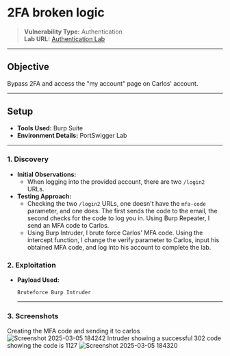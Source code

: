# 2FA broken logic

> **Vulnerability Type:** Authentication  
> **Lab URL:** [Authentication Lab](https://portswigger.net/web-security/authentication/multi-factor/lab-2fa-broken-logic)

---

## Objective  
Bypass 2FA and access the "my account" page on Carlos' account.

---

## Setup  
- **Tools Used:** Burp Suite  
- **Environment Details:** PortSwigger Lab  

---

### 1. **Discovery**  
- **Initial Observations:**  
  - When logging into the provided account, there are two `/login2` URLs.
- **Testing Approach:**  
  - Checking the two `/login2` URLs, one doesn't have the `mfa-code` parameter, and one does. The first sends the code to the email, the second checks for the code to log you in. Using Burp Repeater, I send an MFA code to Carlos.
  - Using Burp Intruder, I brute force Carlos' MFA code. Using the intercept function, I change the verify parameter to Carlos, input his obtained MFA code, and log into his account to complete the lab.

### 2. **Exploitation**  
- **Payload Used:**
  ```
  Bruteforce Burp Intruder
  ```
  ---
### 3. **Screenshots**
Creating the MFA code and sending it to carlos
![Screenshot 2025-03-05 184242](https://github.com/user-attachments/assets/657312e3-ab65-4680-84b1-16b3664b9423)
Intruder showing a successful 302 code showing the code is 1127
![Screenshot 2025-03-05 184320](https://github.com/user-attachments/assets/f09c88f9-8f22-4cb9-9d9d-71a6e9f9e3fa)
